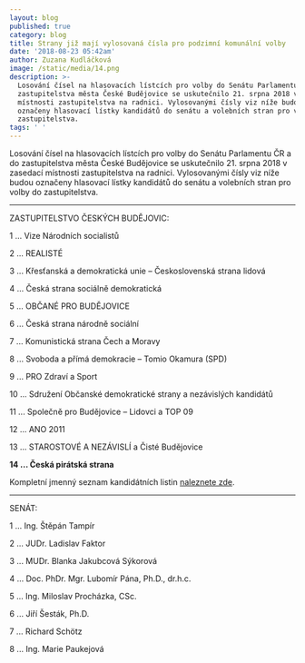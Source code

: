 ```yaml
---
layout: blog
published: true
category: blog
title: Strany již mají vylosovaná čísla pro podzimní komunální volby
date: '2018-08-23 05:42am'
author: Zuzana Kudláčková
image: /static/media/14.png
description: >-
  Losování čísel na hlasovacích lístcích pro volby do Senátu Parlamentu ČR a do
  zastupitelstva města České Budějovice se uskutečnilo 21. srpna 2018 v zasedací
  místnosti zastupitelstva na radnici. Vylosovanými čísly viz níže budou
  označeny hlasovací lístky kandidátů do senátu a volebních stran pro volby do
  zastupitelstva.
tags: ' '
---
```

Losování čísel na hlasovacích lístcích pro volby do Senátu Parlamentu ČR a do zastupitelstva města České Budějovice se uskutečnilo 21. srpna 2018 v zasedací místnosti zastupitelstva na radnici. Vylosovanými čísly viz níže budou označeny hlasovací lístky kandidátů do senátu a volebních stran pro volby do zastupitelstva.

<HR>

ZASTUPITELSTVO ČESKÝCH BUDĚJOVIC:

1  ... Vize Národních socialistů

2  ... REALISTÉ

3 ... Křesťanská a demokratická unie – Československá strana lidová

4 ... Česká strana sociálně demokratická

5 ... OBČANÉ PRO BUDĚJOVICE

6 ... Česká strana národně sociální

7 ... Komunistická strana Čech a Moravy

8 ... Svoboda a přímá demokracie – Tomio Okamura (SPD)

9 ... PRO Zdraví a Sport

10 ... Sdružení Občanské demokratické strany a nezávislých kandidátů

11 ... Společně pro Budějovice – Lidovci a TOP 09

12 ... ANO 2011

13 ... STAROSTOVÉ A NEZÁVISLÍ a Čisté Budějovice

**14 ... Česká pirátská strana**

Kompletní jmenný seznam kandidátních listin [naleznete zde](https://volby.cz/pls/kv2018/kv2211?xjazyk=CZ&xid=1&xv=12&xdz=3&xnumnuts=3101&xobec=544256).

<HR>

SENÁT:

1  ... Ing. Štěpán Tampír

2 ... JUDr. Ladislav Faktor

3  ... MUDr. Blanka Jakubcová Sýkorová

4 ... Doc. PhDr. Mgr. Lubomír Pána, Ph.D., dr.h.c.

5 ... Ing. Miloslav Procházka, CSc.

6 ... Jiří Šesták, Ph.D.

7 ... Richard Schötz

8 ... Ing. Marie Paukejová
